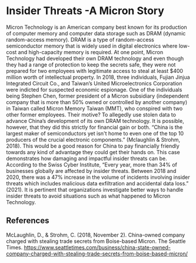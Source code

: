 <h1>Insider Threats -A Micron Story</h1>
Micron Technology is an American company best known for its production of computer memory and computer data storage such as DRAM (dynamic random-access memory). DRAM is a type of random-access semiconductor memory that is widely used in digital electronics where low-cost and high-capacity memory is required. At one point, Micron Technology had developed their own DRAM technology and even though they had a range of protection to keep the secrets safe, they were not prepared for two employees with legitimate access to steal at least $400 million worth of intellectual property. In 2018, three individuals, Fujian Jinjua Integrated Circuit Co., and Taiwan’s United Microelectronics Corporation were indicted for suspected economic espionage. One of the individuals being Stephen Chen, former president of a Micron subsidiary (independent company that is more than 50% owned or controlled by another company) in Taiwan called Micron Memory Taiwan (MMT), who conspired with two other former employees. Their motive? To allegedly use stolen data to advance China’s development of its own DRAM technology. It is possible, however, that they did this strictly for financial gain or both. “China is the largest maker of semiconductors yet isn't home to even one of the top 10 producers of the crucial electronic components.” (Mclaughlin & Strohm, 2018). This would be a good reason for China to pay financially friendly towards any kind of advantage they could get their hands on. This case demonstrates how damaging and impactful insider threats can be. According to the Swiss Cyber Institute, “Every year, more than 34% of businesses globally are affected by insider threats. Between 2018 and 2020, there was a 47% increase in the volume of incidents involving insider threats which includes malicious data exfiltration and accidental data loss.” (2021).  It is pertinent that organizations investigate better ways to handle insider threats to avoid situations such as what happened to Micron Technology. 

 <h2>References</h2>

 McLaughlin, D., & Strohm, C. (2018, November 2). China-owned company charged with stealing trade secrets from Boise-based Micron. The Seattle Times. https://www.seattletimes.com/business/china-state-owned-company-charged-with-stealing-trade-secrets-from-boise-based-micron/ <br>
